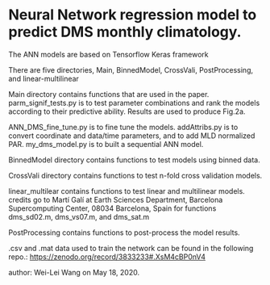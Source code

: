 # Neural Network regression model to predict DMS monthly climatology.

The ANN models are based on Tensorflow Keras framework

There are five directories, Main, BinnedModel, CrossVali, PostProcessing,
and linear-multilinear

Main directory contains functions that are used in the paper.
parm_signif_tests.py is to test parameter combinations and rank the models
according to their predictive ability.
Results are used to produce Fig.2a.

ANN_DMS_fine_tune.py is to fine tune the models.
addAttribs.py is to convert coordinate and data/time parameters, and to add
MLD normalized PAR.
my_dms_model.py is to built a sequential ANN model.

BinnedModel directory contains functions to test models using binned data.

CrossVali directory contains functions to test n-fold cross validation  models.

linear_multilear contains functions to test linear and multilinear models.
credits go to Martí Galí at Earth Sciences Department, Barcelona Supercomputing Center,
08034 Barcelona, Spain for functions dms_sd02.m, dms_vs07.m, and dms_sat.m

PostProcessing contains functions to post-process the model results.

.csv and .mat data used to train the network can be found in the following
repo.: https://zenodo.org/record/3833233#.XsM4cBP0nV4

author: Wei-Lei Wang on May 18, 2020.